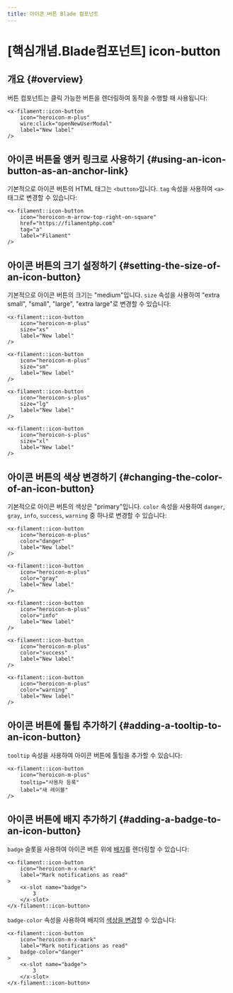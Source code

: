 ```yaml
---
title: 아이콘 버튼 Blade 컴포넌트
---
```

# [핵심개념.Blade컴포넌트] icon-button
## 개요 {#overview}

버튼 컴포넌트는 클릭 가능한 버튼을 렌더링하여 동작을 수행할 때 사용됩니다:

```blade
<x-filament::icon-button
    icon="heroicon-m-plus"
    wire:click="openNewUserModal"
    label="New label"
/>
```

## 아이콘 버튼을 앵커 링크로 사용하기 {#using-an-icon-button-as-an-anchor-link}

기본적으로 아이콘 버튼의 HTML 태그는 `<button>`입니다. `tag` 속성을 사용하여 `<a>` 태그로 변경할 수 있습니다:

```blade
<x-filament::icon-button
    icon="heroicon-m-arrow-top-right-on-square"
    href="https://filamentphp.com"
    tag="a"
    label="Filament"
/>
```

## 아이콘 버튼의 크기 설정하기 {#setting-the-size-of-an-icon-button}

기본적으로 아이콘 버튼의 크기는 "medium"입니다. `size` 속성을 사용하여 "extra small", "small", "large", "extra large"로 변경할 수 있습니다:

```blade
<x-filament::icon-button
    icon="heroicon-m-plus"
    size="xs"
    label="New label"
/>

<x-filament::icon-button
    icon="heroicon-m-plus"
    size="sm"
    label="New label"
/>

<x-filament::icon-button
    icon="heroicon-s-plus"
    size="lg"
    label="New label"
/>

<x-filament::icon-button
    icon="heroicon-s-plus"
    size="xl"
    label="New label"
/>
```

## 아이콘 버튼의 색상 변경하기 {#changing-the-color-of-an-icon-button}

기본적으로 아이콘 버튼의 색상은 "primary"입니다. `color` 속성을 사용하여 `danger`, `gray`, `info`, `success`, `warning` 중 하나로 변경할 수 있습니다:

```blade
<x-filament::icon-button
    icon="heroicon-m-plus"
    color="danger"
    label="New label"
/>

<x-filament::icon-button
    icon="heroicon-m-plus"
    color="gray"
    label="New label"
/>

<x-filament::icon-button
    icon="heroicon-m-plus"
    color="info"
    label="New label"
/>

<x-filament::icon-button
    icon="heroicon-m-plus"
    color="success"
    label="New label"
/>

<x-filament::icon-button
    icon="heroicon-m-plus"
    color="warning"
    label="New label"
/>
```

## 아이콘 버튼에 툴팁 추가하기 {#adding-a-tooltip-to-an-icon-button}

`tooltip` 속성을 사용하여 아이콘 버튼에 툴팁을 추가할 수 있습니다:

```blade
<x-filament::icon-button
    icon="heroicon-m-plus"
    tooltip="사용자 등록"
    label="새 레이블"
/>
```

## 아이콘 버튼에 배지 추가하기 {#adding-a-badge-to-an-icon-button}

`badge` 슬롯을 사용하여 아이콘 버튼 위에 [배지](badge)를 렌더링할 수 있습니다:

```blade
<x-filament::icon-button
    icon="heroicon-m-x-mark"
    label="Mark notifications as read"
>
    <x-slot name="badge">
        3
    </x-slot>
</x-filament::icon-button>
```

`badge-color` 속성을 사용하여 배지의 [색상을 변경](badge#changing-the-color-of-the-badge)할 수 있습니다:

```blade
<x-filament::icon-button
    icon="heroicon-m-x-mark"
    label="Mark notifications as read"
    badge-color="danger"
>
    <x-slot name="badge">
        3
    </x-slot>
</x-filament::icon-button>
```
